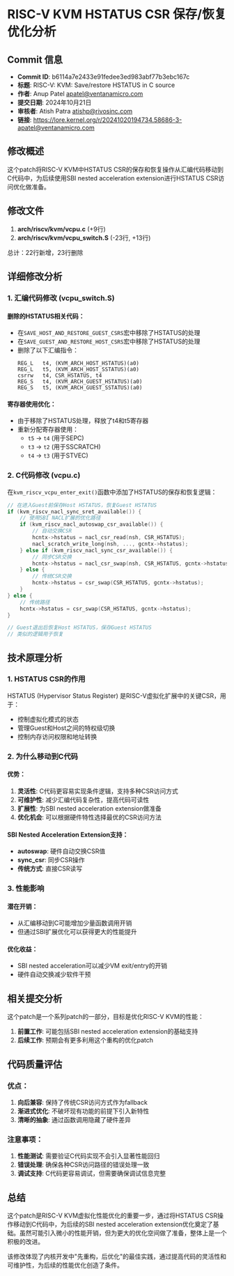# RISC-V KVM HSTATUS CSR 保存/恢复优化分析

## Commit 信息
- **Commit ID**: b6114a7e2433e91fedee3ed983abf77b3ebc167c
- **标题**: RISC-V: KVM: Save/restore HSTATUS in C source
- **作者**: Anup Patel <apatel@ventanamicro.com>
- **提交日期**: 2024年10月21日
- **审核者**: Atish Patra <atishp@rivosinc.com>
- **链接**: https://lore.kernel.org/r/20241020194734.58686-3-apatel@ventanamicro.com

## 修改概述

这个patch将RISC-V KVM中HSTATUS CSR的保存和恢复操作从汇编代码移动到C代码中，为后续使用SBI nested acceleration extension进行HSTATUS CSR访问优化做准备。

## 修改文件

1. **arch/riscv/kvm/vcpu.c** (+9行)
2. **arch/riscv/kvm/vcpu_switch.S** (-23行, +13行)

总计：22行新增，23行删除

## 详细修改分析

### 1. 汇编代码修改 (vcpu_switch.S)

#### 删除的HSTATUS相关代码：
- 在`SAVE_HOST_AND_RESTORE_GUEST_CSRS`宏中移除了HSTATUS的处理
- 在`SAVE_GUEST_AND_RESTORE_HOST_CSRS`宏中移除了HSTATUS的处理
- 删除了以下汇编指令：
  ```assembly
  REG_L   t4, (KVM_ARCH_HOST_HSTATUS)(a0)
  REG_L   t5, (KVM_ARCH_HOST_SSTATUS)(a0)
  csrrw   t4, CSR_HSTATUS, t4
  REG_S   t4, (KVM_ARCH_GUEST_HSTATUS)(a0)
  REG_S   t5, (KVM_ARCH_GUEST_SSTATUS)(a0)
  ```

#### 寄存器使用优化：
- 由于移除了HSTATUS处理，释放了t4和t5寄存器
- 重新分配寄存器使用：
  - `t5` → `t4` (用于SEPC)
  - `t3` → `t2` (用于SSCRATCH)
  - `t4` → `t3` (用于STVEC)

### 2. C代码修改 (vcpu.c)

在`kvm_riscv_vcpu_enter_exit()`函数中添加了HSTATUS的保存和恢复逻辑：

```c
// 在进入Guest前保存Host HSTATUS，恢复Guest HSTATUS
if (kvm_riscv_nacl_sync_sret_available()) {
    // 使用SBI NACL扩展的优化路径
    if (kvm_riscv_nacl_autoswap_csr_available()) {
        // 自动交换CSR
        hcntx->hstatus = nacl_csr_read(nsh, CSR_HSTATUS);
        nacl_scratch_write_long(nsh, ..., gcntx->hstatus);
    } else if (kvm_riscv_nacl_sync_csr_available()) {
        // 同步CSR交换
        hcntx->hstatus = nacl_csr_swap(nsh, CSR_HSTATUS, gcntx->hstatus);
    } else {
        // 传统CSR交换
        hcntx->hstatus = csr_swap(CSR_HSTATUS, gcntx->hstatus);
    }
} else {
    // 传统路径
    hcntx->hstatus = csr_swap(CSR_HSTATUS, gcntx->hstatus);
}

// Guest退出后恢复Host HSTATUS，保存Guest HSTATUS
// 类似的逻辑用于恢复
```

## 技术原理分析

### 1. HSTATUS CSR的作用

HSTATUS (Hypervisor Status Register) 是RISC-V虚拟化扩展中的关键CSR，用于：
- 控制虚拟化模式的状态
- 管理Guest和Host之间的特权级切换
- 控制内存访问权限和地址转换

### 2. 为什么移动到C代码

#### 优势：
1. **灵活性**: C代码更容易实现条件逻辑，支持多种CSR访问方式
2. **可维护性**: 减少汇编代码复杂性，提高代码可读性
3. **扩展性**: 为SBI nested acceleration extension做准备
4. **优化机会**: 可以根据硬件特性选择最优的CSR访问方法

#### SBI Nested Acceleration Extension支持：
- **autoswap**: 硬件自动交换CSR值
- **sync_csr**: 同步CSR操作
- **传统方式**: 直接CSR读写

### 3. 性能影响

#### 潜在开销：
- 从汇编移动到C可能增加少量函数调用开销
- 但通过SBI扩展优化可以获得更大的性能提升

#### 优化收益：
- SBI nested acceleration可以减少VM exit/entry的开销
- 硬件自动交换减少软件干预

## 相关提交分析

这个patch是一个系列patch的一部分，目标是优化RISC-V KVM的性能：

1. **前置工作**: 可能包括SBI nested acceleration extension的基础支持
2. **后续工作**: 预期会有更多利用这个重构的优化patch

## 代码质量评估

### 优点：
1. **向后兼容**: 保持了传统CSR访问方式作为fallback
2. **渐进式优化**: 不破坏现有功能的前提下引入新特性
3. **清晰的抽象**: 通过函数调用隐藏了硬件差异

### 注意事项：
1. **性能测试**: 需要验证C代码实现不会引入显著性能回归
2. **错误处理**: 确保各种CSR访问路径的错误处理一致
3. **调试支持**: C代码更容易调试，但需要确保调试信息完整

## 总结

这个patch是RISC-V KVM虚拟化性能优化的重要一步，通过将HSTATUS CSR操作移动到C代码中，为后续的SBI nested acceleration extension优化奠定了基础。虽然可能引入微小的性能开销，但为更大的优化空间做了准备，整体上是一个积极的改进。

该修改体现了内核开发中"先重构，后优化"的最佳实践，通过提高代码的灵活性和可维护性，为后续的性能优化创造了条件。